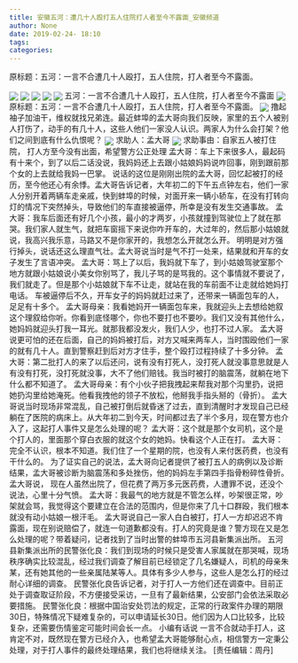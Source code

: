 ```yaml
---
title: 安徽五河：遭几十人殴打五人住院打人者至今不露面_安徽频道
author: None
date: 2019-02-24- 18:10
tags: 
categories: 
---
```

原标题：五河：一言不合遭几十人殴打，五人住院，打人者至今不露面。
<!-- more -->
                
<img align="center" border="0" src="http://p3.ifengimg.com/fck/2019_09/c8e9b8ef135f8c9_w720_h576.jpg" />
                
<img align="center" border="0" src="http://p3.ifengimg.com/fck/2019_09/3d95801236f7793_w720_h576.jpg" />
            
<img align="center" border="0" src="http://p3.ifengimg.com/fck/2019_09/c73c2a9d5e029ef_w720_h576.jpg" />
<img align="center" border="0" src="http://p3.ifengimg.com/fck/2019_09/a556076fc4d7c49_w720_h576.jpg" />
<img align="center" border="0" src="http://p3.ifengimg.com/fck/2019_09/c9ea447b9a5b553_w720_h576.jpg" />
五河：一言不合遭几十人殴打，五人住院，打人者至今不露面
<img align="center" border="0" src="http://p3.ifengimg.com/fck/2019_09/88da5994fd5bdbb_w720_h576.jpg" />
原标题：五河：一言不合遭几十人殴打，五人住院，打人者至今不露面。
<img align="center" border="0" src="http://p3.ifengimg.com/fck/2019_09/858b6efc3aa1b46_w720_h576.jpg" />
撸起袖子加油干，维权就找兄弟连。最近蚌埠的孟大哥向我们反映，家里的五个人被别人打伤了，动手的有几十人，这些人他们一家没人认识。两家人为什么会打架？他们之间到底有什么仇恨呢？
<img align="center" border="0" src="http://p3.ifengimg.com/fck/2019_09/e571f06fcf5a8a5_w720_h576.jpg" />
求助人：孟大哥
<img align="center" border="0" src="http://p2.ifengimg.com/a/2016/0810/204c433878d5cf9size1_w16_h16.png" />
求助事由：自家五人被打住院， 打人方至今没有出面，希望警方公正处理
孟大哥：车上下来很多人，最起码有十来个，到了以后二话没说，我妈妈还上去跟小姑娘妈妈说咋回事，刚到跟前那个女的上去就给我妈一巴掌。
说话的这位是刚刚出院的孟大哥，回忆起被打的经历，至今他还心有余悸。孟大哥告诉记者，大年初二的下午五点钟左右，他们一家人分别开着两辆车走亲戚，快到蚌埠的时候，对面开来一辆小轿车，在没有打转向灯的情况下突然掉头，导致他们的车直接被逼停，所幸是没有发生交通事故。
孟大哥：我车后面还有好几个小孩，最小的才两岁，小孩就撞到驾驶位上了就在那哭。我们家人就生气，就把车窗摇下来说你咋开车的，大过年的，然后那小姑娘就说，我高兴我乐意，马路又不是你家开的，我想怎么开就怎么开。
明明是对方强行掉头，说话还这么理直气壮。孟大哥说当时是气不打一处来，结果就和开车的女子发生了言语冲突。
孟大哥：骂上了以后，我妈就下车了，到小姑娘驾驶室那个地方就跟小姑娘说小美女你别骂了，我儿子骂的是骂我的。这个事情就不要说了，我们就走了。但是那个小姑娘就下车不让走，就站在我的车前面不让走就给她妈打电话。
车被逼停后不久，开车女子的妈妈就赶过来了，还带来一辆面包车的人，足足有十多个。
孟大哥母亲：我看她妈开一辆面包车来，我就迎头上去想给她叙这个理叙给你听。你看到底怪哪个，你也不要打也不要吵。我们又没有其他什么，她妈妈就迎头打我一耳光。就那我都没发火，我们人少，也打不过人家。
孟大哥说更可怕的还在后面，自己的妈妈被打后，对方又喊来两车人，当时围殴他们一家的就有几十人。直到警察赶到后对方才住手，整个殴打过程持续了十多分钟。
孟大哥：第二批打人的来了以后还问，说有没有打死人，没打死人就没事意思就是人有没有打死，没打死就没事，大不了他们赔钱。我当时被打的脑震荡，就躺在地下什么都不知道了。
孟大哥母亲：有个小伙子把我拽起来帮我对那个沟里扔，说把她扔沟里给她淹死。他看我拽他的领子不放松，他掰我手指头掰的（骨折）。
孟大哥说当时现场非常混乱，自己被打倒后就昏迷了过去，直到清醒时才发现自己已经躺在了医院的病床上。从大年初二到今天，时间都过去了半个多月，现在警方也介入了，这起打人事件又是怎么处理的呢？
孟大哥：这个就是那个女司机，这个是个打人的，里面那个穿白衣服的就这个女的她妈。快看这个人正在打。
孟大哥：完全不认识，根本不知道。我们住了一个星期的院，也没有人来付医药费，也没有干什么的。
为了证实自己的说法，孟大哥向记者提供了被打五人的病例以及诊断结果，孟大哥被诊断为脑震荡和多处挫伤，他的妈妈左手第四手指骨粉碎性骨折。孟大哥说， 现在人虽然出院了，但花费了两万多元医药费，人遭罪不说，还没个说法，心里十分气愤。
孟大哥：我最气的地方就是不管怎么样，吵架很正常，吵架就会骂，我觉得这个要建立在合法的范围内，但是你来了几十口群殴，我们根本就没有动小姑娘一根汗毛。
孟大哥说自己一家人白白被打，打人一方却迟迟不肯露面，现在别说赔偿了，就连一句道歉都没有。打人的究竟是谁？警方现在又是怎么处理的呢？带着疑问，记者找到了当时出警的蚌埠市五河县新集派出所。
五河县新集派出所的民警张化良：我们到现场的时候只是受害人家属就在那哭喊，现场秩序确实比较混乱，经过我们调查了解目前已经锁定了几名嫌疑人，司机的母亲朱某，还有她其他的一些亲属陆某等人。具体有多少人参与，这些人是怎么打的经过耐心详细的调查。
民警张化良告诉记者，对于打人一方他们还在调查中。目前正处于调查取证阶段，不方便接受采访，一旦有了最新结果，公安部门会依法采取必要措施。
民警张化良：根据中国治安处罚法的规定，正常的行政案件办理的期限30日，特殊情况下疑难复杂的，可以申请延长30日。他们因为人口比较多，比较复杂，还需要伤情鉴定可能时间会长一点。
小编有话说
一言不合就动手打人，这肯定不对，既然现在警方已经介入，也希望孟大哥能够耐心点，相信警方一定秉公处理，对于打人事件的最终处理结果，我们也将继续关注。
[责任编辑：周丹]
            
